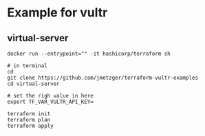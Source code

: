 # Example for vultr 

## virtual-server 

```
docker run --entrypoint="" -it hashicorp/terraform sh
```

```
# in terminal
cd
git clone https://github.com/jmetzger/terraform-vultr-examples
cd virtual-server
```

```
# set the righ value in here
export TF_VAR_VULTR_API_KEY=
```

```
terraform init
terraform plan
terraform apply
``` 
